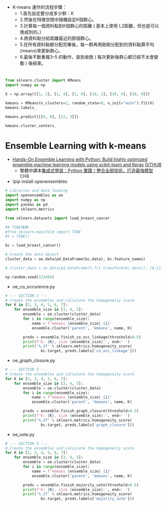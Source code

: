 #
- K-means 運作的流程步驟：
  - 1.首先設定要分成多少群：K
  - 2.然後在特徵空間中隨機設定K個群心。
  - 3.計算每一個資料點到K個群心的距離 ( 基本上使用 L2距離，但也是可以換成別的。)
  - 4.將資料點分給距離最近的那個群心。
  - 5.在所有資料點都分配完畢後，每一群再用剛剛分配到的資料點算平均(means)來更新群心。
  - 6.最後不斷重複3–5 的動作，直到收斂 ( 每次更新後群心都已經不太會變動 ) 後結束。
# 
```python
from sklearn.cluster import KMeans
import numpy as np

X = np.array([[1, 2], [1, 4], [1, 0], [10, 2], [10, 4], [10, 0]])

kmeans = KMeans(n_clusters=2, random_state=0, n_init="auto").fit(X)
kmeans.labels_

kmeans.predict([[0, 0], [12, 3]])

kmeans.cluster_centers_
```


# Ensemble Learning with k-means
- [Hands-On Ensemble Learning with Python: Build highly optimized ensemble machine learning models using scikit-learn and Keras](https://www.packtpub.com/product/hands-on-ensemble-learning-with-python/9781789612851) [GITHUB](https://github.com/PacktPublishing/Hands-On-Ensemble-Learning-with-Python)
  - 繁體中譯本[集成式學習：Python 實踐！整合全部技術，打造最強模型](https://www.tenlong.com.tw/products/9789863126942?list_name=srh) CH8
- !pip install openensembles
```python
# Libraries and data loading
import openensembles as oe
import numpy as np
import pandas as pd
import sklearn.metrics

from sklearn.datasets import load_breast_cancer

## TSNE降維
#from sklearn.manifold import TSNE
#t = TSNE()

bc = load_breast_cancer()

# Create the data object
cluster_data = oe.data(pd.DataFrame(bc.data), bc.feature_names)

# cluster_data = oe.data(pd.DataFrame(t.fit_transform(bc.data)), [0,1])

np.random.seed(123456)
```

- oe_co_occurence.py 
```python
# --- SECTION 3 ---
# Create the ensembles and calculate the homogeneity score
for K in [2, 3, 4, 5, 6, 7]:
    for ensemble_size in [3, 4, 5]:
        ensemble = oe.cluster(cluster_data)
        for i in range(ensemble_size):
            name = f'kmeans_{ensemble_size}_{i}'
            ensemble.cluster('parent', 'kmeans', name, K)

        preds = ensemble.finish_co_occ_linkage(threshold=0.5)
        print(f'K: {K}, size {ensemble_size}:', end=' ')
        print('%.2f' % sklearn.metrics.homogeneity_score(
                bc.target, preds.labels['co_occ_linkage']))
```

- oe_graph_closure.py 
```python
# --- SECTION 3 ---
# Create the ensembles and calculate the homogeneity score
for K in [2, 3, 4, 5, 6, 7]:
    for ensemble_size in [3, 4, 5]:
        ensemble = oe.cluster(cluster_data)
        for i in range(ensemble_size):
            name = f'kmeans_{ensemble_size}_{i}'
            ensemble.cluster('parent', 'kmeans', name, K)

        preds = ensemble.finish_graph_closure(threshold=0.5)
        print(f'K: {K}, size {ensemble_size}:', end=' ')
        print('%.2f' % sklearn.metrics.homogeneity_score(
                bc.target, preds.labels['graph_closure']))
```

- oe_vote.py 
```python
# --- SECTION 3 ---
# Create the ensembles and calculate the homogeneity score
for K in [2, 3, 4, 5, 6, 7]:
    for ensemble_size in [3, 4, 5]:
        ensemble = oe.cluster(cluster_data)
        for i in range(ensemble_size):
            name = f'kmeans_{ensemble_size}_{i}'
            ensemble.cluster('parent', 'kmeans', name, K)

        preds = ensemble.finish_majority_vote(threshold=0.5)
        print(f'K: {K}, size {ensemble_size}:', end=' ')
        print('%.2f' % sklearn.metrics.homogeneity_score(
                bc.target, preds.labels['majority_vote']))
```



